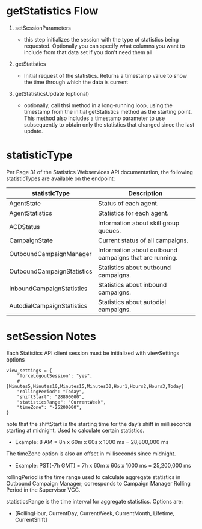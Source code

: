 # getStatistics Flow

1. setSessionParameters
    - this step initializes the session with the type of statistics being requested.  Optionally you can specify what columns you want to include from that data set if you don't need them all

2. getStatistics
    - Initial request of the statistics.  Returns a timestamp value to show the time through which the data is current

3. getStatisticsUpdate (optional)
    - optionally, call thsi method in a long-running loop, using the timestamp from the initial getStatistics method as the starting point.  This method also includes a timestamp parameter to use subsequently to obtain only the statistics that changed since the last update.

# statisticType

Per Page 31 of the Statistics Webservices API documentation, the following statisticTypes are available on the endpoint:

| statisticType | Description|
|---------------|------------|
|AgentState|Status of each agent.|
|AgentStatistics|Statistics for each agent.|
|ACDStatus|Information about skill group queues.|
|CampaignState|Current status of all campaigns.|
|OutboundCampaignManager|Information about outbound campaigns that are running.|
|OutboundCampaignStatistics|Statistics about outbound campaigns.|
|InboundCampaignStatistics|Statistics about inbound campaigns.|
|AutodialCampaignStatistics|Statistics about autodial campaigns.|

# setSession Notes

Each Statistics API client session must be initialized with viewSettings options

    view_settings = {
        "forceLogoutSession": "yes",
        # [Minutes5,Minutes10,Minutes15,Minutes30,Hour1,Hours2,Hours3,Today]
        "rollingPeriod": "Today",
        "shiftStart": "28800000",
        "statisticsRange": "CurrentWeek",
        "timeZone": "-25200000",
    }

note that the shiftStart is the starting time for the day’s shift in milliseconds starting at midnight. Used to calculate certain statistics.

  - Example: 8 AM = 8h x 60m x 60s x 1000 ms = 28,800,000 ms

The timeZone option is also an offset in milliseconds since midnight.  
  
  - Example: PST(-7h GMT) = 7h x 60m x 60s x 1000 ms = 25,200,000 ms

rollingPeriod is the time range used to calculate aggregate statistics in Outbound Campaign Manager; corresponds to Campaign Manager Rolling Period in the Supervisor VCC.

statisticsRange is the time interval for aggregate statistics.  Options are:

  - [RollingHour, CurrentDay, CurrentWeek, CurrentMonth, Lifetime, CurrentShift]